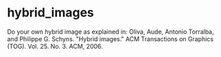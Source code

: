 # hybrid_images

Do your own hybrid image as explained in:
Oliva, Aude, Antonio Torralba, and Philippe G. Schyns. "Hybrid images." ACM Transactions on Graphics (TOG). Vol. 25. No. 3. ACM, 2006.

